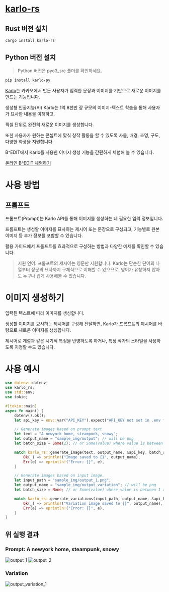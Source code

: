 # [karlo-rs](https://crates.io/crates/karlo-rs)

## Rust 버전 설치
```bash
cargo install karlo-rs
```

## Python 버전 설치

> Python 버전은 pyo3_src 폴더를 확인하세요.

```bash
pip install karlo-py
```
  
[Karlo](https://developers.kakao.com/docs/latest/ko/karlo/common)는 카카오에서 만든 사용자가 입력한 문장과 이미지를 기반으로 새로운 이미지를 만드는 기능입니다.

생성형 인공지능(AI) Karlo는 1억 8천만 장 규모의 이미지-텍스트 학습을 통해 사용자가 묘사한 내용을 이해하고,

픽셀 단위로 완전히 새로운 이미지를 생성합니다.

또한 사용자가 원하는 콘셉트에 맞춰 창작 활동을 할 수 있도록 사물, 배경, 조명, 구도, 다양한 화풍을 지원합니다.

B^EDIT에서 Karlo를 사용한 이미지 생성 기능을 간편하게 체험해 볼 수 있습니다.

[온라인 B^EDIT 체험하기](https://developers.kakao.com/docs/latest/ko/karlo/common#:~:text=%EA%B8%B0%EB%8A%A5%20%EC%86%8C%EA%B0%9C,%EB%B8%8C%EB%9D%BC%EC%9A%B0%EC%A0%80%EC%97%90%EC%84%9C%EB%A7%8C%20%EC%82%AC%EC%9A%A9%20%EA%B0%80%EB%8A%A5)

# 사용 방법

## 프롬프트

프롬프트(Prompt)는 Karlo API를 통해 이미지를 생성하는 데 필요한 입력 정보입니다.

프롬프트는 생성할 이미지를 묘사하는 제시어 또는 문장으로 구성되고, 기능별로 원본 이미지 등 추가 정보를 포함할 수 있습니다.

활용 가이드에서 프롬프트를 효과적으로 구성하는 방법과 다양한 예제를 확인할 수 있습니다.

> 지원 언어: 프롬프트의 제시어는 영문만 지원합니다. Karlo는 단순한 단어의 나열부터 장문의 묘사까지 구체적으로 이해할 수 있으므로, 영어가 유창하지 않아도 누구나 쉽게 사용해볼 수 있습니다.

# 이미지 생성하기

입력된 텍스트에 따라 이미지를 생성합니다.

생성할 이미지를 묘사하는 제시어를 구성해 전달하면, Karlo가 프롬프트의 제시어를 바탕으로 새로운 이미지를 생성합니다.

제시어로 계절과 같은 시기적 특징을 반영하도록 하거나, 특정 작가의 스타일을 사용하도록 지정할 수도 있습니다.

# 사용 예시

```rust
use dotenv::dotenv;
use karlo_rs;
use std::env;
use tokio;

#[tokio::main]
async fn main() {
    dotenv().ok();
    let api_key = env::var("API_KEY").expect("API_KEY not set in .env file");

    // Generate images based on prompt text
    let text = "A newyork home, steampunk, snowy";
    let output_name = "sample_img/output"; // will be png
    let batch_size = Some(2); // or Some(value) where value is between 1 and 8

    match karlo_rs::generate_image(text, output_name, &api_key, batch_size).await {
        Ok(_) => println!("Image saved to {}", output_name),
        Err(e) => eprintln!("Error: {}", e),
    }

    // Generate images based on input image.
    let input_path = "sample_img/output_1.png";
    let output_name = "sample_img/output_variation"; // will be png
    let batch_size = None; // or Some(value) where value is between 1 and 8

    match karlo_rs::generate_variations(input_path, output_name, &api_key, batch_size).await {
        Ok(_) => println!("Variation image saved to {}", output_name),
        Err(e) => eprintln!("Error: {}", e),
    }
}
```

## 위 실행 결과

### Prompt: A newyork home, steampunk, snowy

![output_1](https://user-images.githubusercontent.com/2356749/227417438-53289353-239a-4808-a132-b6a3b3a956c1.png)
![output_2](https://user-images.githubusercontent.com/2356749/227417446-65441ff0-ccb5-497d-a090-89c30b6f6f30.png)

### Variation
![output_variation_1](https://user-images.githubusercontent.com/2356749/227417452-a17ed016-46ae-46dc-843d-235b50bd56e5.png)
